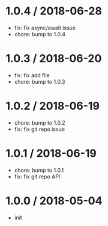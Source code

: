 
1.0.4 / 2018-06-28
==================

  * fix: fix async/await issue
  * chore: bump to 1.0.4

1.0.3 / 2018-06-20
==================

  * fix: fix add file
  * chore: bump to 1.0.3

1.0.2 / 2018-06-19
==================

  * chore: bump to 1.0.2
  * fix: fix git repo issue

1.0.1 / 2018-06-19
==================

  * chore: bump to 1.0.1
  * fix: fix git repo API

1.0.0 / 2018-05-04
==================

  * init
